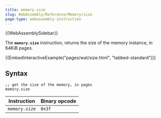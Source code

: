 ```yaml
---
title: memory.size
slug: WebAssembly/Reference/Memory/size
page-type: webassembly-instruction
---
```


{{WebAssemblySidebar}}

The **`memory.size`** instruction, returns the size of the memory instance, in 64KiB pages.

{{EmbedInteractiveExample("pages/wat/size.html", "tabbed-standard")}}

## Syntax

```wasm
;; get the size of the memory, in pages
memory.size
```

| Instruction   | Binary opcode |
| ------------- | ------------- |
| `memory.size` | `0x3f`        |
